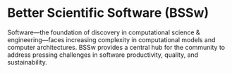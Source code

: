 # Better Scientific Software (BSSw)

Software—the foundation of discovery in computational science & engineering—faces increasing complexity in computational models and computer architectures. BSSw provides a central hub for the community to address pressing challenges in software productivity, quality, and sustainability.


<!---
Slide1 L: blog_posts/a-community-of-practice-around-peer-review-for-long-term-research-software-sustainability
Slide1 R: images/raw/master/Blog_0820_Peer_review.png
Slide2 L: blog_posts/applications-open-for-the-2021-bssw-fellowship-program
Slide2 R: images/raw/master/Blog_0720_Fellows.png
Slide3 L: blog_posts/working-remotely-the-exascale-computing-project-ecp-panel-series
Slide3 R: images/raw/master/Blog_0720_RemoteWorkingPanel.png
Slide4 L: events/research-software-engineers-in-hpc-workshop-rse-hpc-2020
Slide4 R: events/the-international-series-of-online-research-software-events-sorse
Slide5 L: blog_posts/the-lazy-approach-to-developing-scientific-research-software
Slide5 R: events/call-for-posters-minisymposterium-on-software-productivity-and-sustainability-for-computational-science-and-engineering
--->

<!---
LCM: Saving for use again later

Slide1 Left: blog_posts/scientific-software-projects-and-their-communities
Slide 1 Right: items/resources-for-maximizing-remote-working
Slide2 Left: blog_posts/cleaning-your-work-surfaces-one-way-to-help-flatten-the-curve
Slide2 Right: images/raw/master/Blog_0320_COVID19.png
Slide3 Left: blog_posts/spreading-ideas-about-better-scientific-software
Slide3 Right: images/raw/master/Blog_0225_Computational.jpg
Slide4 Left: blog_posts/productivity-and-sustainability-improvement-planning-psip
Slide4 Right: images/raw/master/Blog_0120_PSIP_logo.png
Slide5 Left: items/finalizing-your-julia-package
Slide5 Right: events/webinar-best-practices-for-using-proxy-applications-as-benchmarks
--->

<!---
[Site Overview](SiteOverview.md)

[Communities Overview](CommunitiesOverview.md)

[Intro to CSE](IntroToCse.md)

[Intro to HPC](IntroToHpc.md)

--->
